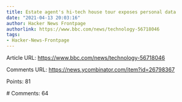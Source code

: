 ```yaml
---
title: Estate agent's hi-tech house tour exposes personal data
date: "2021-04-13 20:03:16"
author: Hacker News Frontpage
authorlink: https://www.bbc.com/news/technology-56718046
tags:
- Hacker-News-Frontpage
---
```


<p>Article URL: <a href="https://www.bbc.com/news/technology-56718046">https://www.bbc.com/news/technology-56718046</a></p>
<p>Comments URL: <a href="https://news.ycombinator.com/item?id=26798367">https://news.ycombinator.com/item?id=26798367</a></p>
<p>Points: 81</p>
<p># Comments: 64</p>

